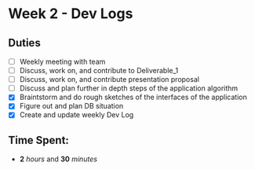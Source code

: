# Week 2 - Dev Logs

## Duties
 - [ ] Weekly meeting with team
 - [ ] Discuss, work on, and contribute to Deliverable_1
 - [ ] Discuss, work on, and contribute presentation proposal
 - [ ] Discuss and plan further in depth steps of the application algorithm
 - [X] Braintstorm and do rough sketches of the interfaces of the application
 - [X] Figure out and plan DB situation
 - [X] Create and update weekly Dev Log

## Time Spent:
* **2** _hours_ and **30** _minutes_
